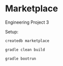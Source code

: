 # Marketplace
Engineering Project 3

Setup:
```bash
createdb marketplace

gradle clean build

gradle bootrun
```
